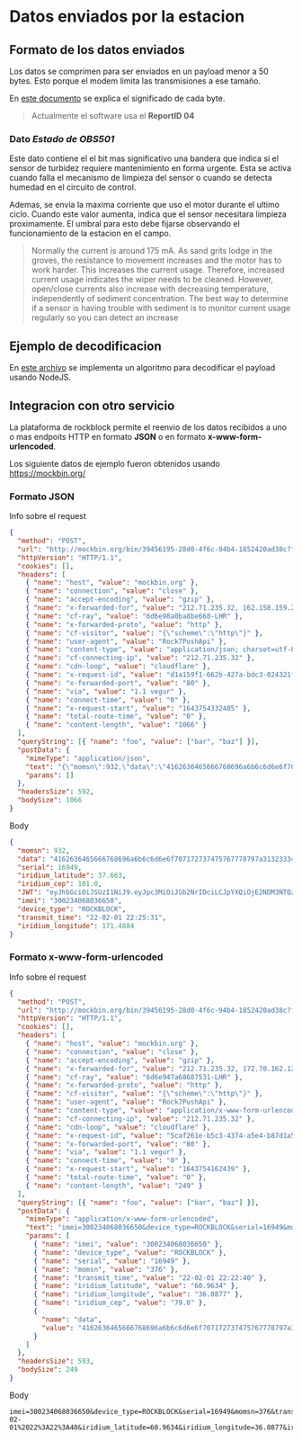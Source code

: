 # Datos enviados por la estacion

## Formato de los datos enviados

Los datos se comprimen para ser enviados en un payload menor a 50 bytes. Esto porque el modem limita las transmisiones a ese tamaño.

En [este documento](formato_trama.xlsx) se explica el significado de cada byte.

> Actualmente el software usa el **ReportID 04**

### Dato *Estado de OBS501*

Este dato contiene el el bit mas significativo una bandera que indica si el sensor de turbidez requiere mantenimiento en forma urgente. Esta se activa cuando falla el mecanismo de limpieza del sensor o cuando se detecta humedad en el circuito de control.

Ademas, se envia la maxima corriente que uso el motor durante el ultimo ciclo. Cuando este valor aumenta, indica que el sensor necesitara limpieza proximamente. El umbral para esto debe fijarse observando el funcionamiento de la estacion en el campo.

> Normally the current is around 175 mA. As sand grits lodge in the groves, the resistance to movement increases and the motor has to work harder. This increases the current usage. Therefore, increased current usage indicates the wiper needs to be cleaned. However, open/close currents also increase with decreasing temperature, independently of sediment concentration. The best way to determine if a sensor is having trouble with sediment is to monitor current usage regularly so you can detect an increase

## Ejemplo de decodificacion

En [este archivo](decoder.js) se implementa un algoritmo para decodificar el payload usando NodeJS.

## Integracion con otro servicio

La plataforma de rockblock permite el reenvio de los datos recibidos a uno o mas endpoits HTTP en formato **JSON** o en formato **x-www-form-urlencoded**.

Los siguiente datos de ejemplo fueron obtenidos usando https://mockbin.org/

### Formato JSON

Info sobre el request

```JSON
{
  "method": "POST",
  "url": "http://mockbin.org/bin/39456195-28d0-4f6c-94b4-1852420ad38c?foo=bar&foo=baz",
  "httpVersion": "HTTP/1.1",
  "cookies": [],
  "headers": [
    { "name": "host", "value": "mockbin.org" },
    { "name": "connection", "value": "close" },
    { "name": "accept-encoding", "value": "gzip" },
    { "name": "x-forwarded-for", "value": "212.71.235.32, 162.158.159.25" },
    { "name": "cf-ray", "value": "6d6e98a0ba8be668-LHR" },
    { "name": "x-forwarded-proto", "value": "http" },
    { "name": "cf-visitor", "value": "{\"scheme\":\"http\"}" },
    { "name": "user-agent", "value": "Rock7PushApi" },
    { "name": "content-type", "value": "application/json; charset=utf-8" },
    { "name": "cf-connecting-ip", "value": "212.71.235.32" },
    { "name": "cdn-loop", "value": "cloudflare" },
    { "name": "x-request-id", "value": "d1a159f1-662b-427a-bdc3-024321f5b465" },
    { "name": "x-forwarded-port", "value": "80" },
    { "name": "via", "value": "1.1 vegur" },
    { "name": "connect-time", "value": "0" },
    { "name": "x-request-start", "value": "1643754332405" },
    { "name": "total-route-time", "value": "0" },
    { "name": "content-length", "value": "1066" }
  ],
  "queryString": [{ "name": "foo", "value": ["bar", "baz"] }],
  "postData": {
    "mimeType": "application/json",
    "text": "{\"momsn\":932,\"data\":\"4162636465666768696a6b6c6d6e6f707172737475767778797a31323334353637383930\",\"serial\":16949,\"iridium_latitude\":37.6630,\"iridium_cep\":101.0,\"JWT\":\"eyJhbGciOiJSUzI1NiJ9.eyJpc3MiOiJSb2NrIDciLCJpYXQiOjE2NDM3NTQzMzIsImRhdGEiOiI0MTYyNjM2NDY1NjY2NzY4Njk2YTZiNmM2ZDZlNmY3MDcxNzI3Mzc0NzU3Njc3Nzg3OTdhMzEzMjMzMzQzNTM2MzczODM5MzAiLCJkZXZpY2VfdHlwZSI6IlJPQ0tCTE9DSyIsImltZWkiOiIzMDAyMzQwNjgwMzY2NTAiLCJpcmlkaXVtX2NlcCI6IjEwMS4wIiwiaXJpZGl1bV9sYXRpdHVkZSI6IjM3LjY2MzAiLCJpcmlkaXVtX2xvbmdpdHVkZSI6IjE3MS40ODg0IiwibW9tc24iOiI5MzIiLCJzZXJpYWwiOiIxNjk0OSIsInRyYW5zbWl0X3RpbWUiOiIyMi0wMi0wMSAyMjoyNTozMSJ9.Fy4TpnUPX1-_eBdROXAT4itd-TKOfDh8lM_0cVtWz7i7IRYSG__o02RNDlvUrkqtV1359NfwtRSnofOEWoNbT0Dr5GJnl4Jz7fb-5cG4UcjvX5hDH4Y_fgNS_bS48_qGjjQKjPM_JfKLbW7cBLaRSWqxFec3uZ1rHzclg-uShqeQxX81Fl0Iykel3JCBs8Ho3QH_bDfoFmahPZNohETeAx9Bn-imzeU5yDW4mSTgu2R6MM1kAvCIVmjmQnbZY5W266AuFB8eL24HC9viaqaeyCgywrE7H3VkQSWO6WaGJLLFZczyocprguQXmEQsbMUFRAw8e17Q2tqbnHVm3TmBRw\",\"imei\":\"300234068036650\",\"device_type\":\"ROCKBLOCK\",\"transmit_time\":\"22-02-01 22:25:31\",\"iridium_longitude\":171.4884}",
    "params": []
  },
  "headersSize": 592,
  "bodySize": 1066
}
```

Body

```JSON
{
  "momsn": 932,
  "data": "4162636465666768696a6b6c6d6e6f707172737475767778797a31323334353637383930",
  "serial": 16949,
  "iridium_latitude": 37.663,
  "iridium_cep": 101.0,
  "JWT": "eyJhbGciOiJSUzI1NiJ9.eyJpc3MiOiJSb2NrIDciLCJpYXQiOjE2NDM3NTQzMzIsImRhdGEiOiI0MTYyNjM2NDY1NjY2NzY4Njk2YTZiNmM2ZDZlNmY3MDcxNzI3Mzc0NzU3Njc3Nzg3OTdhMzEzMjMzMzQzNTM2MzczODM5MzAiLCJkZXZpY2VfdHlwZSI6IlJPQ0tCTE9DSyIsImltZWkiOiIzMDAyMzQwNjgwMzY2NTAiLCJpcmlkaXVtX2NlcCI6IjEwMS4wIiwiaXJpZGl1bV9sYXRpdHVkZSI6IjM3LjY2MzAiLCJpcmlkaXVtX2xvbmdpdHVkZSI6IjE3MS40ODg0IiwibW9tc24iOiI5MzIiLCJzZXJpYWwiOiIxNjk0OSIsInRyYW5zbWl0X3RpbWUiOiIyMi0wMi0wMSAyMjoyNTozMSJ9.Fy4TpnUPX1-_eBdROXAT4itd-TKOfDh8lM_0cVtWz7i7IRYSG__o02RNDlvUrkqtV1359NfwtRSnofOEWoNbT0Dr5GJnl4Jz7fb-5cG4UcjvX5hDH4Y_fgNS_bS48_qGjjQKjPM_JfKLbW7cBLaRSWqxFec3uZ1rHzclg-uShqeQxX81Fl0Iykel3JCBs8Ho3QH_bDfoFmahPZNohETeAx9Bn-imzeU5yDW4mSTgu2R6MM1kAvCIVmjmQnbZY5W266AuFB8eL24HC9viaqaeyCgywrE7H3VkQSWO6WaGJLLFZczyocprguQXmEQsbMUFRAw8e17Q2tqbnHVm3TmBRw",
  "imei": "300234068036650",
  "device_type": "ROCKBLOCK",
  "transmit_time": "22-02-01 22:25:31",
  "iridium_longitude": 171.4884
}
```

### Formato x-www-form-urlencoded

Info sobre el request

```JSON
{
  "method": "POST",
  "url": "http://mockbin.org/bin/39456195-28d0-4f6c-94b4-1852420ad38c?foo=bar&foo=baz",
  "httpVersion": "HTTP/1.1",
  "cookies": [],
  "headers": [
    { "name": "host", "value": "mockbin.org" },
    { "name": "connection", "value": "close" },
    { "name": "accept-encoding", "value": "gzip" },
    { "name": "x-forwarded-for", "value": "212.71.235.32, 172.70.162.129" },
    { "name": "cf-ray", "value": "6d6e947a68687531-LHR" },
    { "name": "x-forwarded-proto", "value": "http" },
    { "name": "cf-visitor", "value": "{\"scheme\":\"http\"}" },
    { "name": "user-agent", "value": "Rock7PushApi" },
    { "name": "content-type", "value": "application/x-www-form-urlencoded" },
    { "name": "cf-connecting-ip", "value": "212.71.235.32" },
    { "name": "cdn-loop", "value": "cloudflare" },
    { "name": "x-request-id", "value": "5caf261e-b5c3-4374-a5e4-b87d1a561169" },
    { "name": "x-forwarded-port", "value": "80" },
    { "name": "via", "value": "1.1 vegur" },
    { "name": "connect-time", "value": "0" },
    { "name": "x-request-start", "value": "1643754162439" },
    { "name": "total-route-time", "value": "0" },
    { "name": "content-length", "value": "249" }
  ],
  "queryString": [{ "name": "foo", "value": ["bar", "baz"] }],
  "postData": {
    "mimeType": "application/x-www-form-urlencoded",
    "text": "imei=300234068036650&device_type=ROCKBLOCK&serial=16949&momsn=376&transmit_time=22-02-01%2022%3A22%3A40&iridium_latitude=60.9634&iridium_longitude=36.0877&iridium_cep=79.0&data=4162636465666768696a6b6c6d6e6f707172737475767778797a31323334353637383930",
    "params": [
      { "name": "imei", "value": "300234068036650" },
      { "name": "device_type", "value": "ROCKBLOCK" },
      { "name": "serial", "value": "16949" },
      { "name": "momsn", "value": "376" },
      { "name": "transmit_time", "value": "22-02-01 22:22:40" },
      { "name": "iridium_latitude", "value": "60.9634" },
      { "name": "iridium_longitude", "value": "36.0877" },
      { "name": "iridium_cep", "value": "79.0" },
      {
        "name": "data",
        "value": "4162636465666768696a6b6c6d6e6f707172737475767778797a31323334353637383930"
      }
    ]
  },
  "headersSize": 593,
  "bodySize": 249
}
```

Body

```
imei=300234068036650&device_type=ROCKBLOCK&serial=16949&momsn=376&transmit_time=22-02-01%2022%3A22%3A40&iridium_latitude=60.9634&iridium_longitude=36.0877&iridium_cep=79.0&data=4162636465666768696a6b6c6d6e6f707172737475767778797a31323334353637383930
```
